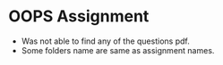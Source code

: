 # OOPS Assignment 

* Was not able to find any of the questions pdf.
* Some folders name are same as assignment names.
